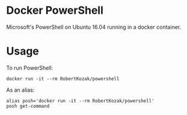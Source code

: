 # Docker PowerShell
Microsoft's PowerShell on Ubuntu 16.04 running in a docker container.

# Usage
To run PowerShell:

    docker run -it --rm RobertKozak/powershell

 
As an alias:
    
    alias posh='docker run -it --rm RobertKozak/powershell'
    posh get-command
